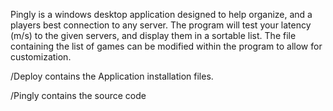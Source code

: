 Pingly is a windows desktop application designed to help organize, and a players best connection to any server. The program will test your latency (m/s) to the given servers, and display them in a sortable list. The file containing the list of games can be modified within the program to allow for customization.

/Deploy contains the Application installation files.

/Pingly contains the source code

